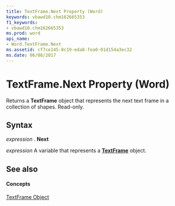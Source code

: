 ```yaml
---
title: TextFrame.Next Property (Word)
keywords: vbawd10.chm162665353
f1_keywords:
- vbawd10.chm162665353
ms.prod: word
api_name:
- Word.TextFrame.Next
ms.assetid: cf7ce145-8c19-eda8-fea0-01d154a3ec32
ms.date: 06/08/2017
---
```



# TextFrame.Next Property (Word)

Returns a  **TextFrame** object that represents the next text frame in a collection of shapes. Read-only.


## Syntax

 _expression_ . **Next**

 _expression_ A variable that represents a **[TextFrame](Word.TextFrame.md)** object.


## See also


#### Concepts


[TextFrame Object](Word.TextFrame.md)

